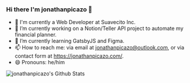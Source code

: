 ### Hi there I'm jonathanpicazo 👋

- 💼 I'm currently a Web Developer at Suavecito Inc.
- 🔭 I’m currently working on a Notion/Teller API project to automate my financial planner.
- 🌱 I’m currently learning GatsbyJS and Figma.
- 📫 How to reach me: via email at jonathanpicazo@outlook.com, or via contact form at https://jonathanpicazo.com/.
- 😄 Pronouns: he/him

<img align="center" src="https://github-readme-stats.vercel.app/api?username=jonathanpicazo&count_private=true&show_icons=true&line_height=20&title_color=7A7ADB&icon_color=2234AE&text_color=D3D3D3&bg_color=0,000000,130F40" alt="jonathanpicazo's Github Stats">
<!--
<img align="center" src="https://github-readme-stats.vercel.app/api/top-langs?username=jonathanpicazo&hide=assembly,makefile,scss,gdb&line_height=20&title_color=7A7ADB&icon_color=2234AE&text_color=D3D3D3&bg_color=0,000000,130F40" alt="jonathanpicazo's Github LangugaeStats">
-->
